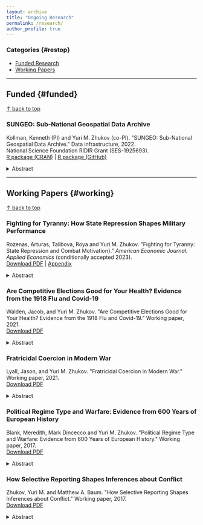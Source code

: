 ```yaml
---
layout: archive
title: "Ongoing Research"
permalink: /research/
author_profile: true
---
```


### Categories {#restop}
- [Funded Research](#funded)
- [Working Papers](#working)

---
## Funded {#funded}
<a href="#restop">&#8593; back to top</a>

### SUNGEO: Sub-National Geospatial Data Archive
Kollman, Kenneth (PI) and Yuri M. Zhukov (co-PI). "SUNGEO: Sub-National Geospatial Data Archive." Data infrastructure, 2022.
<br/>
National Science Foundation RIDIR Grant (SES-1925693).
<br/>
[R package (CRAN)](https://cran.r-project.org/package=SUNGEO) | [R package (GitHub)](https://github.com/zhukovyuri/SUNGEO)
<br/>

<details>
  <summary>Abstract</summary>

  Research on political, social, and economic behavior and phenomena increasingly depends on combining multiple distinct sources of sub-national data, which are often collected at disparate spatial scales and units of analysis. Using different methods of linking data, not to mention different data sources, can affect inferences. Yet analysts' critical decisions on both dimensions are often ad hoc and driven mainly by the idiosyncratic needs and constraints of a particular project. These practices reduce the reliability, transparency, and replicability of empirical research.
  
  The Sub-National Geospatial Data Archive (SUNGEO) will relieve bottlenecks in research by integrating multiple sources of sub-national data in a common data repository at multiple, customizable spatio-temporal scales, and developing a suite of methods for data processing and analysis. This infrastructure includes three main components. First is a user-friendly web interface, where researchers can select among many pre-loaded variables [e.g. elections, violent events, weather, land use, public health outcomes], choose levels and methods of spatio-temporal (dis)aggregation, interpolation and integration, and easily construct their own sub-national datasets. Second is an open-source software package, in the R statistical programming language, that processes user-supplied data, merges them with pre-loaded geo-referenced data, and produces a more customizable output based on user needs and specifications. Third is an archiving tool, which allows users to contribute original data to the repository.
</details>

---
## Working Papers {#working}
<a href="#restop">&#8593; back to top</a>

### Fighting for Tyranny: How State Repression Shapes Military Performance
Rozenas, Arturas, Talibova, Roya and Yuri M. Zhukov. "Fighting for Tyranny: State Repression and Combat Motivation}." <em>American Economic Journal: Applied Economics</em> (conditionally accepted 2023). 
<br/>
[Download PDF](../files/2023_RTZ.pdf) | [Appendix](../files/2023_RTZ_appendix.pdf)
<br/>

<details>
  <summary>Abstract</summary>
  
  We utilize over 100 million declassified Red Army personnel records from World War II to study how state repression shapes soldiers' motivation to exert effort in fighting. Exploiting multiple complementary identification strategies, we find that soldiers from places with higher levels of pre-war repression under Stalin’s rule were more likely to fight until death and less likely to shirk their duties, but they also received fewer decorations for personal bravery. The coercive incentives created by repression appear to have induced obedience at the expense of initiative and increased the human costs of war.
</details>

### Are Competitive Elections Good for Your Health? Evidence from the 1918 Flu and Covid-19
Walden, Jacob, and Yuri M. Zhukov. "Are Competitive Elections Good for Your Health? Evidence from the 1918 Flu and Covid-19." Working paper, 2021.
<br/>
[Download PDF](../files/2021_WZ.pdf)
<br/>

<details>
  <summary>Abstract</summary>
  
  Do more electorally vulnerable government officials respond to public health emergencies more aggressively than officials in less competitive seats? Using novel data on local government responses to the 1918 influenza A (H1N1) "Spanish Flu" and 2020 Covid-19 pandemics in the United States, we study how the competitiveness of federal, state and local elections shapes the policy choices of incumbents. We find that, in 1918, vulnerable incumbents enacted more and longer nonpharmaceutical interventions (e.g. quarantines, closures), enforcing them more aggressively than in less-competitive jurisdictions. Their constituents subsequently experienced fewer influenza-related deaths and lower overall excess mortality. In 2020, more competitive constituencies similarly experienced lower rates of Covid-19 infection and death, but they implemented fewer nonpharmaceutical interventions and relied more on pharmaceutical measures. This policy substitution was feasible in part due to political geography: more competitive localities became more suburban, and more conducive to social distancing in the absence of government mandates.
</details>

### Fratricidal Coercion in Modern War
Lyall, Jason, and Yuri M. Zhukov. "Fratricidal Coercion in Modern War." Working paper, 2021.
<br/>
[Download PDF](../files/2021_LZ.pdf)
<br/>

<details>
  <summary>Abstract</summary>
  
  Does the threat or use of violence against one's own soldiers make them more willing to perform their duties in battle? Existing theories largely dismiss this kind of fratricidal coercion as ineffective or obsolete, suggesting that positive inducements like ideology, material rewards, and primary group bonds drive soldiers' behavior. We argue instead that fratricidal coercion can improve soldier compliance, reducing wartime desertions, missing in action, premature surrender, and other forms of indiscipline. Yet it also places soldiers at greater risk of physical harm, and potentially impedes an army’s ability to inflict costs on enemy forces. To test our claims, we use a three-pronged empirical strategy that draws on (1) a monthly panel dataset of 609 Soviet Rifle Divisions in 1941--45, built from 34 million personnel files; (2) a close-range paired comparison of two Rifle Divisions selected via matching; and (3) 526 land battles (1939--2011) to assess the cross-national generalizability of these micro-level findings. Fratricidal coercion improves soldier compliance across all of these samples, but at the cost of higher casualties. These findings highlight the need to bring coercion back into our theories of combat motivation and military effectiveness.
</details>

### Political Regime Type and Warfare: Evidence from 600 Years of European History
Blank, Meredith, Mark Dincecco and Yuri M. Zhukov. "Political Regime Type and Warfare: Evidence from 600 Years of European History." Working paper, 2017.
<br/>
[Download PDF](../files/2017_BDZ.pdf)
<br/>

<details>
  <summary>Abstract</summary>
  
  This paper presents new evidence that, historically, the relationship between political regime type and warfare was different than it is today. Using a novel database of interstate conflict in Europe between 1200 and 1800, we perform the first quantitative analysis of domestic political institutions and warfare across the pre-modern era. We find that early parliamentary regimes -- the institutional predecessors of modern democracies -- were disproportionately more likely to experience armed conflict than their absolutist counterparts. Our empirical strategy makes use of two complementary approaches: a standard dyadic analysis of conflict initiation, and a dynamic network analysis that accounts for interdependence between dyads. These analyses show that early parliamentary regimes fought in significantly more wars than absolutist monarchies, both against one another and overall. Such regimes, we argue, had a relatively large capacity to make war, but, unlike modern democracies, not enough institutional constraints to prevent it.
</details>

### How Selective Reporting Shapes Inferences about Conflict
Zhukov, Yuri M. and Matthew A. Baum. "How Selective Reporting Shapes Inferences about Conflict." Working paper, 2017.
<br/>
[Download PDF](../files/2017_ZB.pdf)
<br/>

<details>
  <summary>Abstract</summary>
  
  By systematically under- or over-reporting violence by different actors, media organizations convey potentially contradictory information about how a conflict is likely to unfold, and whether outside intervention is necessary to stop it. These reporting biases affect not only statistical inference, but also public knowledge and policy preferences. Using new event data on the ongoing armed conflict in Eastern Ukraine, we perform parallel analyses of data from Ukrainian, rebel, Russian and third party sources. We show that actor-specific reporting bias can yield estimates with vastly different implications for conflict resolution: Ukrainian sources predict frequent unilateral escalation by rebels, pro-Russian rebel sources predict unilateral escalation by government troops, while outside sources predict that transgressions by either side should be quite rare. Experimental evidence suggests that news consumers tend to support intervention against whichever side is shown to be committing the violence. We argue that these kinds of reporting biases can potentially make conflicts more difficult to resolve -- hardening attitudes against negotiated settlement, and in favor of military action.
</details>

